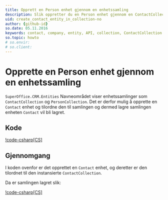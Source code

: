 ```yaml
---
title: Opprett en Person enhet gjennom en enhetssamling
description: Slik oppretter du en Person enhet gjennom en ContactCollection-enhetssamling.
uid: create_contact_entity_in_collection-no
author: {github-id}
so.date: 05.11.2016
keywords: contact, company, entity, API, collection, ContactCollection
so.topic: howto
# so.envir:
# so.client:
---
```


# Opprette en Person enhet gjennom en enhetssamling

 `SuperOffice.CRM.Entities` Navneområdet viser enhetssamlinger som `ContactCollection` og `PersonCollection`. Det er derfor mulig å opprette en `Contact` enhet og tilordne den til samlingen og dermed lagre samlingen enheten `Contact` vil bli lagret.

## Kode

[!code-csharp[CS]](includes/create-contact-entity-in-collection.cs)

## Gjennomgang

I koden ovenfor er det opprettet en `Contact` enhet, og deretter er den tilordnet til den instansierte `ContactCollection`.

Da er samlingen lagret slik:

[!code-csharp[CS]](includes/create-contact-entity-in-collection.cs?range=35-36)
